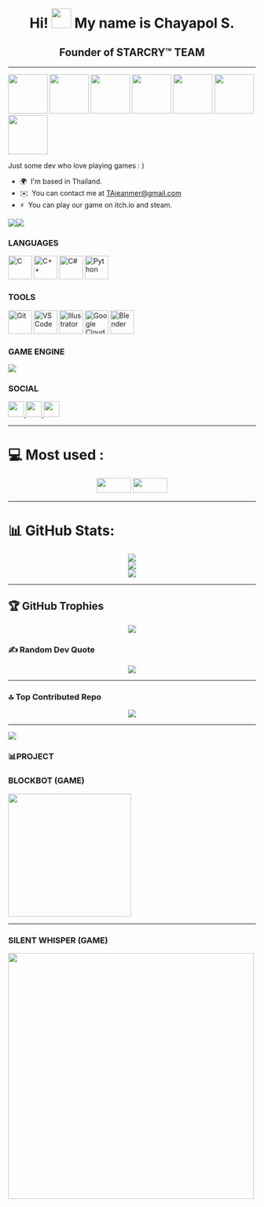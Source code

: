 <div align="center">

  <h1>Hi! <img src="https://user-images.githubusercontent.com/18350557/176309783-0785949b-9127-417c-8b55-ab5a4333674e.gif" width="40" /> My name is Chayapol S.</h1>

  <h2>Founder of STARCRY™ TEAM</h2>

</div>

---------------------
<img src="https://github.com/user-attachments/assets/6cf287db-ed9d-4c4f-b58a-1715cf49434b" width="80">
<img src="https://github.com/user-attachments/assets/9222dfa2-0285-4f03-b3c0-8f3c4ac5fcc2" width="80">
<img src="https://github.com/user-attachments/assets/0c78b88b-e4b5-4348-a87a-41aa6d0009bd" width="80">
<img src="https://github.com/user-attachments/assets/30df66eb-11da-4351-8557-fc26c59e0724" width="80">
<img src="https://github.com/user-attachments/assets/4e8ef00b-24aa-4144-9791-fed8f76443e8" width="80">
<img src="https://github.com/user-attachments/assets/fbcf1099-f4f9-4d2c-bd2d-f23c589faae4" width="80">
<img src="https://github.com/user-attachments/assets/9222dfa2-0285-4f03-b3c0-8f3c4ac5fcc2" width="80">

Just some dev who love playing games : )

* 🌍  I'm based in Thailand.
* ✉️  You can contact me at [TAjeanmer@gmail.com](mailto:TAjeanmer@gmail.com)
* ⚡  You can play our game on itch.io and steam.

<a href="https://www.github.com/RishAman" target="_blank" rel="noreferrer"><img
src="https://img.shields.io/github/followers/RishAman?logo=github&style=for-the-badge&color=0891b2&labelColor=1c1917" /></a><a href="https://www.x.com/STARCRYTEAM" target="_blank" rel="noreferrer"><img
src="https://img.shields.io/twitter/follow/STARCRYTEAM?logo=twitter&style=for-the-badge&color=0891b2&labelColor=1c1917"
/></a>

### LANGUAGES

<p align="left">
<a href="https://docs.microsoft.com/en-us/cpp/?view=msvc-170" target="_blank" rel="noreferrer"><img src="https://raw.githubusercontent.com/danielcranney/readme-generator/main/public/icons/skills/c-colored.svg" width="48" height="48" alt="C" /></a>
<a href="https://docs.microsoft.com/en-us/cpp/?view=msvc-170" target="_blank" rel="noreferrer"><img src="https://raw.githubusercontent.com/danielcranney/readme-generator/main/public/icons/skills/cplusplus-colored.svg" width="48" height="48" alt="C++" /></a>
<a href="https://docs.microsoft.com/en-us/dotnet/csharp/" target="_blank" rel="noreferrer"><img src="https://raw.githubusercontent.com/danielcranney/readme-generator/main/public/icons/skills/csharp-colored.svg" width="48" height="48" alt="C#" /></a>
<a href="https://www.python.org/" target="_blank" rel="noreferrer"><img src="https://raw.githubusercontent.com/danielcranney/readme-generator/main/public/icons/skills/python-colored.svg" width="48" height="48" alt="Python" /></a>

</p>

### TOOLS
<p align="right
<a href="https://git-scm.com/" target="_blank" rel="noreferrer"><img src="https://raw.githubusercontent.com/danielcranney/readme-generator/main/public/icons/skills/git-colored.svg" width="48" height="48" alt="Git" /></a>
<a href="https://code.visualstudio.com/" target="_blank" rel="noreferrer"><img src="https://cdn.jsdelivr.net/gh/devicons/devicon/icons/vscode/vscode-original.svg" width="48" height="48" alt="VS Code" /></a>
<a href="https://www.adobe.com/uk/products/illustrator.html" target="_blank" rel="noreferrer"><img src="https://raw.githubusercontent.com/danielcranney/readme-generator/main/public/icons/skills/illustrator-colored.svg" width="48" height="48" alt="Illustrator" /></a>
<a href="https://cloud.google.com/" target="_blank" rel="noreferrer"><img src="https://raw.githubusercontent.com/danielcranney/readme-generator/main/public/icons/skills/googlecloud-colored.svg" width="48" height="48" alt="Google Cloud" /></a>
<a href="https://www.blender.org/" target="_blank" rel="noreferrer"><img src="https://raw.githubusercontent.com/danielcranney/readme-generator/main/public/icons/skills/blender-colored.svg" width="48" height="48" alt="Blender" /></a>



### GAME ENGINE

  <img src="https://skillicons.dev/icons?i=unity,unreal,robloxstudio">


### SOCIAL
<p align="left">
  <!-- Discord -->
  <a href="https://discord.com/users/blue9.0" target="_blank" rel="noreferrer">
    <picture>
      <source media="(prefers-color-scheme: dark)" srcset="https://raw.githubusercontent.com/danielcranney/readme-generator/main/public/icons/socials/discord-dark.svg" />
      <source media="(prefers-color-scheme: light)" srcset="https://raw.githubusercontent.com/danielcranney/readme-generator/main/public/icons/socials/discord.svg" />
      <img src="https://raw.githubusercontent.com/danielcranney/readme-generator/main/public/icons/socials/discord.svg" width="32" height="32" />
    </picture>
  </a>

  <!-- GitHub -->
  <a href="https://www.github.com/RishAman" target="_blank" rel="noreferrer">
    <picture>
      <source media="(prefers-color-scheme: dark)" srcset="https://raw.githubusercontent.com/danielcranney/readme-generator/main/public/icons/socials/github-dark.svg" />
      <source media="(prefers-color-scheme: light)" srcset="https://raw.githubusercontent.com/danielcranney/readme-generator/main/public/icons/socials/github.svg" />
      <img src="https://raw.githubusercontent.com/danielcranney/readme-generator/main/public/icons/socials/github.svg" width="32" height="32" />
    </picture>
  </a>

  <!-- Twitter / X -->
  <a href="https://www.x.com/STARCRYTEAM" target="_blank" rel="noreferrer">
    <picture>
      <source media="(prefers-color-scheme: dark)" srcset="https://raw.githubusercontent.com/danielcranney/readme-generator/main/public/icons/socials/twitter-dark.svg" />
      <source media="(prefers-color-scheme: light)" srcset="https://raw.githubusercontent.com/danielcranney/readme-generator/main/public/icons/socials/twitter.svg" />
      <img src="https://raw.githubusercontent.com/danielcranney/readme-generator/main/public/icons/socials/twitter.svg" width="32" height="32" />
    </picture>
  </a>
</p>




---


# 💻 Most used :
<div align="center">
  
<img src="https://img.shields.io/badge/blender-%23F5792A.svg?style=flat-square&logo=blender&logoColor=white" width="70" height="30" />

<a href="https://steamcommunity.com/profiles/76561199104342137/">
<img src="https://img.shields.io/badge/steam-%23000000.svg?style=flat-square&logo=steam&logoColor=white" width="70" height="30" />
</a>

</div>



---



# 📊 GitHub Stats:
<div align="center">

  <!-- GitHub Stats -->
  <img src="https://github-readme-stats.vercel.app/api?username=RishAman&theme=tokyonight&hide_border=false&include_all_commits=true&count_private=false" />

  <br/>

  <!-- Streak Stats -->
  <img src="https://nirzak-streak-stats.vercel.app/?user=RishAman&theme=tokyonight&hide_border=false" />

  <br/>

  <!-- Top Languages -->
  <img src="https://github-readme-stats.vercel.app/api/top-langs/?username=RishAman&theme=tokyonight&hide_border=false&include_all_commits=true&count_private=false&layout=compact" />

</div>



---



## 🏆 GitHub Trophies
<div align="center">

  <!-- Trophies -->
  <img src="https://github-profile-trophy.vercel.app/?username=RishAman&theme=tokyonight&no-frame=false&no-bg=false&margin-w=4" />

</div>

### ✍️ Random Dev Quote
<div align="center">

  <!-- Random qoute -->
  <img src="https://quotes-github-readme.vercel.app/api?type=horizontal&theme=tokyonight" />

</div>



---




### 🔝 Top Contributed Repo
<div align="center">

  <!-- TOP Contributed -->
  <img src="https://github-contributor-stats.vercel.app/api?username=RishAman&limit=5&theme=tokyonight&combine_all_yearly_contributions=true" />

</div>




---





[![](https://visitcount.itsvg.in/api?id=RishAman&icon=0&color=0)](https://visitcount.itsvg.in)
### 📊PROJECT
### BLOCKBOT (GAME)
<a href="https://potter123.itch.io/blockbots" target="_blank">
  <img src="https://github.com/user-attachments/assets/a7fcf7b4-1462-4d84-ac7f-0591d5a4bc7f" width="250" />
</a>

---


### SILENT WHISPER (GAME)
<img src="https://github.com/user-attachments/assets/a174ff0c-27e9-42ae-b798-77f91778add1" width="500" />



